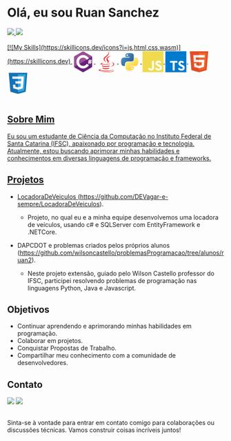 # Olá, eu sou Ruan Sanchez

<div>
<a href="https://github.com/MAONEZZE">
<img height="180em" src="https://github-readme-stats.vercel.app/api?username=maonezze&show_icons=true&theme=dracula&include_all_comits=true&count_private=true"/>
<img height="180em" src="https://github-readme-stats.vercel.app/api/top-langs/?username=maonezze&layout-compact&langs_count=16&theme=dracula"/>
</div>

<div class="grid" style="display: inline_block"><br>
  [![My Skills](https://skillicons.dev/icons?i=js,html,css,wasm)](https://skillicons.dev)
  <img align="center" alt="Ruan-Csharp" height="50" src="https://raw.githubusercontent.com/devicons/devicon/master/icons/csharp/csharp-original.svg">
  <img align="center" alt="Ruan-Java" height="50" src="https://raw.githubusercontent.com/devicons/devicon/master/icons/java/java-plain.svg">
  <img align="center" alt="Ruan-Python" height="50" src="https://raw.githubusercontent.com/devicons/devicon/master/icons/python/python-original.svg">
  <img align="center" alt="Ruan-Js" height="50" src="https://raw.githubusercontent.com/devicons/devicon/master/icons/javascript/javascript-plain.svg">
  <img align="center" alt="Ruan-Ts" height="50" src="https://raw.githubusercontent.com/devicons/devicon/master/icons/typescript/typescript-plain.svg">
  <img align="center" alt="Ruan-HTML" height="50" src="https://raw.githubusercontent.com/devicons/devicon/master/icons/html5/html5-original.svg">
  <img align="center" alt="Ruan-CSS" height="50" src="https://raw.githubusercontent.com/devicons/devicon/master/icons/css3/css3-original.svg">

</div><br>

## Sobre Mim

Eu sou um estudante de Ciência da Computação no Instituto Federal de Santa Catarina (IFSC), apaixonado por programação e tecnologia. Atualmente, estou buscando aprimorar minhas habilidades e conhecimentos em diversas linguagens de programação e frameworks.


## Projetos

- LocadoraDeVeiculos (https://github.com/DEVagar-e-sempre/LocadoraDeVeiculos).
  - Projeto, no qual eu e a minha equipe desenvolvemos uma locadora de veículos, usando c# e SQLServer com EntityFramework e .NETCore.
    
- DAPCDOT e problemas criados pelos próprios alunos (https://github.com/wilsoncastello/problemasProgramacao/tree/alunos/ruan2).
  - Neste projeto extensão, guiado pelo Wilson Castello professor do IFSC, participei resolvendo problemas de programação nas linguagens Python, Java e Javascript.

## Objetivos

- Continuar aprendendo e aprimorando minhas habilidades em programação.
- Colaborar em projetos.
- Conquistar Propostas de Trabalho.
- Compartilhar meu conhecimento com a comunidade de desenvolvedores.

## Contato

<div> 
  <a href = "mailto:ruansanchezskt@gmail.com"><img src="https://img.shields.io/badge/-Gmail-%23333?style=for-the-badge&logo=gmail&logoColor=white" target="_blank"></a>
  <a href="https://www.linkedin.com/in/ruan-sanchez-85b376207/" target="_blank"><img src="https://img.shields.io/badge/-LinkedIn-%230077B5?style=for-the-badge&logo=linkedin&logoColor=white" target="_blank"></a> 
</div><br>

Sinta-se à vontade para entrar em contato comigo para colaborações ou discussões técnicas. Vamos construir coisas incríveis juntos!


